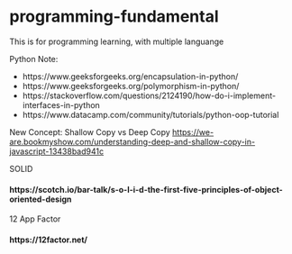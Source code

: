 # programming-fundamental
This is for programming learning, with multiple languange



Python Note:
<ul>
<li>https://www.geeksforgeeks.org/encapsulation-in-python/</li>
<li>https://www.geeksforgeeks.org/polymorphism-in-python/</li>
<li>https://stackoverflow.com/questions/2124190/how-do-i-implement-interfaces-in-python</li>
<li>https://www.datacamp.com/community/tutorials/python-oop-tutorial</li>
</ul>


New Concept:
Shallow Copy vs Deep Copy
https://we-are.bookmyshow.com/understanding-deep-and-shallow-copy-in-javascript-13438bad941c

SOLID
<h4>https://scotch.io/bar-talk/s-o-l-i-d-the-first-five-principles-of-object-oriented-design</h4>

12 App Factor
<h4>https://12factor.net/</h4>
